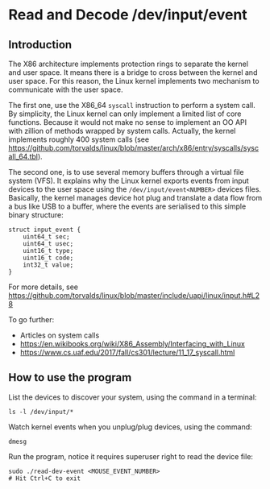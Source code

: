 # Read and Decode /dev/input/event<NUMBER>

## Introduction

The X86 architecture implements protection rings to separate the
kernel and user space.  It means there is a bridge to cross between
the kernel and user space.  For this reason, the Linux kernel
implements two mechanism to communicate with the user space.

The first one, use the X86_64 `syscall` instruction to perform a
system call.  By simplicity, the Linux kernel can only implement a
limited list of core functions.  Because it would not make no sense to
implement an OO API with zillion of methods wrapped by system calls.
Actually, the kernel implements roughly 400 system calls (see
https://github.com/torvalds/linux/blob/master/arch/x86/entry/syscalls/syscall_64.tbl).

The second one, is to use several memory buffers through a virtual
file system (VFS).  It explains why the Linux kernel exports events
from input devices to the user space using the
`/dev/input/event<NUMBER>` devices files.  Basically, the kernel
manages device hot plug and translate a data flow from a bus like USB
to a buffer, where the events are serialised to this simple binary
structure:

```
struct input_event {
    uint64_t sec;
    uint64_t usec;
    uint16_t type;
    uint16_t code;
    int32_t value;
}
```

For more details, see https://github.com/torvalds/linux/blob/master/include/uapi/linux/input.h#L28

To go further:
* Articles on system calls
 * https://en.wikibooks.org/wiki/X86_Assembly/Interfacing_with_Linux
 * https://www.cs.uaf.edu/2017/fall/cs301/lecture/11_17_syscall.html

## How to use the program

List the devices to discover your system, using the command in a terminal:
```
ls -l /dev/input/*
```

Watch kernel events when you unplug/plug devices, using the command:
```
dmesg
```

Run the program, notice it requires superuser right to read the device file:
```
sudo ./read-dev-event <MOUSE_EVENT_NUMBER>
# Hit Ctrl+C to exit
```
